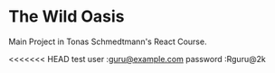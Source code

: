 # The Wild Oasis

Main Project in Tonas Schmedtmann's React Course.

<<<<<<< HEAD
test user :guru@example.com
password :Rguru@2k

